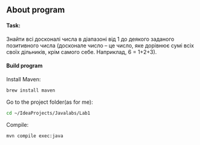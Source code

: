 ## About program

#### Task: 
Знайти всі досконалі числа в діапазоні від 1 до деякого заданого позитивного числа
(досконале число – це число, яке дорівнює сумі всіх своїх дільників, крім самого себе.
Наприклад, 6 = 1+2+3).

#### Build program

Install Maven:

```bash
brew install maven
```
Go to the project folder(as for me):

```bash
cd ~/IdeaProjects/Javalabs/Lab1
```
Compile:
```bash
mvn compile exec:java
```
